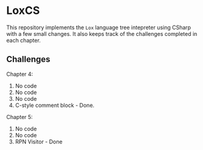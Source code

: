 # LoxCS

This repository implements the `Lox` language tree intepreter using CSharp with a few small changes. It also keeps track of the challenges completed in each chapter.

## Challenges

Chapter 4:

1. No code
2. No code
3. No code
4. C-style comment block - Done.

Chapter 5:

1. No code
2. No code
3. RPN Visitor - Done
